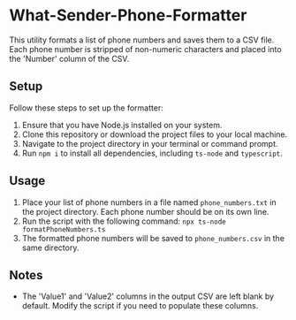 # What-Sender-Phone-Formatter

This utility formats a list of phone numbers and saves them to a CSV file. Each phone number is stripped of non-numeric characters and placed into the 'Number' column of the CSV.

## Setup

Follow these steps to set up the formatter:

1. Ensure that you have Node.js installed on your system.
2. Clone this repository or download the project files to your local machine.
3. Navigate to the project directory in your terminal or command prompt.
4. Run `npm i` to install all dependencies, including `ts-node` and `typescript`.

## Usage

1. Place your list of phone numbers in a file named `phone_numbers.txt` in the project directory. Each phone number should be on its own line.
2. Run the script with the following command: `npx ts-node formatPhoneNumbers.ts`
3. The formatted phone numbers will be saved to `phone_numbers.csv` in the same directory.

## Notes

- The 'Value1' and 'Value2' columns in the output CSV are left blank by default. Modify the script if you need to populate these columns.
